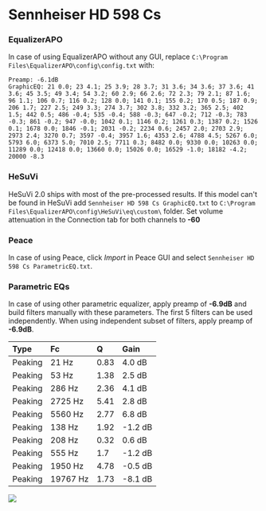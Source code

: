 # Sennheiser HD 598 Cs

### EqualizerAPO
In case of using EqualizerAPO without any GUI, replace `C:\Program Files\EqualizerAPO\config\config.txt`
with:
```
Preamp: -6.1dB
GraphicEQ: 21 0.0; 23 4.1; 25 3.9; 28 3.7; 31 3.6; 34 3.6; 37 3.6; 41 3.6; 45 3.5; 49 3.4; 54 3.2; 60 2.9; 66 2.6; 72 2.3; 79 2.1; 87 1.6; 96 1.1; 106 0.7; 116 0.2; 128 0.0; 141 0.1; 155 0.2; 170 0.5; 187 0.9; 206 1.7; 227 2.5; 249 3.3; 274 3.7; 302 3.8; 332 3.2; 365 2.5; 402 1.5; 442 0.5; 486 -0.4; 535 -0.4; 588 -0.3; 647 -0.2; 712 -0.3; 783 -0.3; 861 -0.2; 947 -0.0; 1042 0.1; 1146 0.2; 1261 0.3; 1387 0.2; 1526 0.1; 1678 0.0; 1846 -0.1; 2031 -0.2; 2234 0.6; 2457 2.0; 2703 2.9; 2973 2.4; 3270 0.7; 3597 -0.4; 3957 1.6; 4353 2.6; 4788 4.5; 5267 6.0; 5793 6.0; 6373 5.0; 7010 2.5; 7711 0.3; 8482 0.0; 9330 0.0; 10263 0.0; 11289 0.0; 12418 0.0; 13660 0.0; 15026 0.0; 16529 -1.0; 18182 -4.2; 20000 -8.3
```

### HeSuVi
HeSuVi 2.0 ships with most of the pre-processed results. If this model can't be found in HeSuVi add
`Sennheiser HD 598 Cs GraphicEQ.txt` to `C:\Program Files\EqualizerAPO\config\HeSuVi\eq\custom\` folder.
Set volume attenuation in the Connection tab for both channels to **-60**

### Peace
In case of using Peace, click *Import* in Peace GUI and select `Sennheiser HD 598 Cs ParametricEQ.txt`.

### Parametric EQs
In case of using other parametric equalizer, apply preamp of **-6.9dB** and build filters manually
with these parameters. The first 5 filters can be used independently.
When using independent subset of filters, apply preamp of **-6.9dB**.

| Type    | Fc       |    Q | Gain    |
|:--------|:---------|:-----|:--------|
| Peaking | 21 Hz    | 0.83 | 4.0 dB  |
| Peaking | 53 Hz    | 1.38 | 2.5 dB  |
| Peaking | 286 Hz   | 2.36 | 4.1 dB  |
| Peaking | 2725 Hz  | 5.41 | 2.8 dB  |
| Peaking | 5560 Hz  | 2.77 | 6.8 dB  |
| Peaking | 138 Hz   | 1.92 | -1.2 dB |
| Peaking | 208 Hz   | 0.32 | 0.6 dB  |
| Peaking | 555 Hz   | 1.7  | -1.2 dB |
| Peaking | 1950 Hz  | 4.78 | -0.5 dB |
| Peaking | 19767 Hz | 1.73 | -8.1 dB |

![](https://raw.githubusercontent.com/jaakkopasanen/AutoEq/master/results/rtings/avg/Sennheiser%20HD%20598%20Cs/Sennheiser%20HD%20598%20Cs.png)